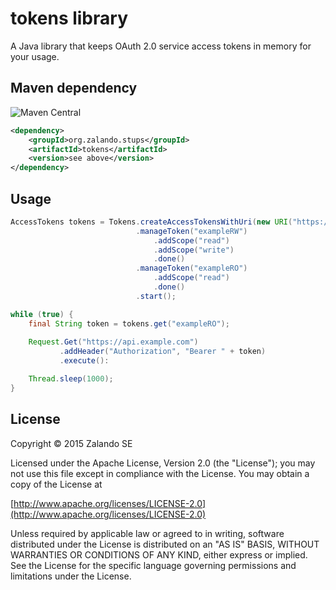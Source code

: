 # tokens library

A Java library that keeps OAuth 2.0 service access tokens in memory for your usage.

## Maven dependency

![Maven Central](https://img.shields.io/maven-central/v/io.sarnowski/swagger1st.svg)

```xml
<dependency>
    <groupId>org.zalando.stups</groupId>
    <artifactId>tokens</artifactId>
    <version>see above</version>
</dependency>
```

## Usage

```java
AccessTokens tokens = Tokens.createAccessTokensWithUri(new URI("https://example.com/access_tokens"))
                            .manageToken("exampleRW")
                                .addScope("read")
                                .addScope("write")
                                .done()
                            .manageToken("exampleRO")
                                .addScope("read")
                                .done()
                            .start();

while (true) {
    final String token = tokens.get("exampleRO");
    
    Request.Get("https://api.example.com")
           .addHeader("Authorization", "Bearer " + token)
           .execute():

    Thread.sleep(1000);
}
```

## License

Copyright © 2015 Zalando SE

Licensed under the Apache License, Version 2.0 (the "License");
you may not use this file except in compliance with the License.
You may obtain a copy of the License at

   [http://www.apache.org/licenses/LICENSE-2.0](http://www.apache.org/licenses/LICENSE-2.0)

Unless required by applicable law or agreed to in writing, software
distributed under the License is distributed on an "AS IS" BASIS,
WITHOUT WARRANTIES OR CONDITIONS OF ANY KIND, either express or implied.
See the License for the specific language governing permissions and
limitations under the License.
